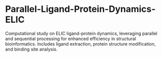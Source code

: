 # Parallel-Ligand-Protein-Dynamics-ELIC
Computational study on ELIC ligand-protein dynamics, leveraging parallel and sequential processing for enhanced efficiency in structural bioinformatics. Includes ligand extraction, protein structure modification, and binding site analysis.
